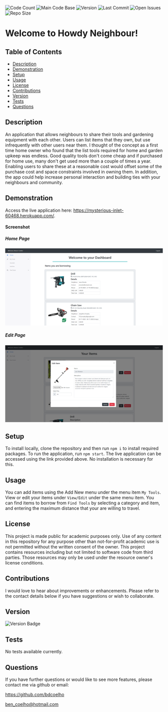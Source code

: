 ![Code Count](https://img.shields.io/github/languages/count/bdcoelho/Project3)
![Main Code Base](https://img.shields.io/github/languages/top/bdcoelho/Project3)
![Version](https://img.shields.io/badge/version-1.0-red)
![Last Commit](https://img.shields.io/github/last-commit/bdcoelho/Project3)
![Open Issues](https://img.shields.io/github/issues-raw/bdcoelho/Project3)
![Repo Size](https://img.shields.io/github/repo-size/bdcoelho/Project3)

# Welcome to Howdy Neighbour!

## Table of Contents

- [Description](#Description)
- [Demonstration](#Demonstration)
- [Setup](#Setup)
- [Usage](#Usage)
- [License](#License)
- [Contributions](#Contributions)
- [Version](#Version)
- [Tests](#Tests)
- [Questions](#Questions)

## Description

An application that allows neighbours to share their tools and gardening equipment with each other. Users can list items that they own, but use infrequently with other users near them. I thought of the concept as a first time home owner who found that the list tools required for home and garden upkeep was endless. Good quality tools don't come cheap and if purchased for home use, many don't get used more than a couple of times a year. Enabling users to share these at a reasonable cost would offset some of the purchase cost and space constraints involved in owning them. In addition, the app could help increase personal interaction and building ties with your neighbours and community.

## Demonstration

Access the live application here: https://mysterious-inlet-60468.herokuapp.com/.

#### Screenshot

##### Home Page

![Screenshot](./client/public/img/screenshot2.png "Screenshot2")

##### Edit Page

![Screenshot](./client/public/img/screenshot1.png "Screenshot1")

## Setup

To install locally, clone the repository and then run `npm i` to install required packages. To run the application, run `npm start`. The live application can be accessed using the link provided above. No installation is necessary for this.

## Usage

You can add items using the Add New menu under the menu item `My Tools`. View or edit your items under `View/Edit` under the same menu item. You can find items to borrow from `Find Tools` by selecting a category and item, and entering the maximum distance that your are willing to travel.

## License

This project is made public for academic purposes only. Use of any content in this repository for any purpose other than not-for-profit academic use is not permitted without the written consent of the owner. This project contains resources including but not limited to software code from third parties. Those resources may only be used under the resource owner's license conditions.

## Contributions

I would love to hear about improvements or enhancements. Please refer to the contact details below if you have suggestions or wish to collaborate.

## Version

![Version Badge](https://img.shields.io/badge/version-1.0-red)

## Tests

No tests available currently.

## Questions

If you have further questions or would like to see more features, please contact me via github or email:

https://github.com/bdcoelho

ben_coelho@hotmail.com
